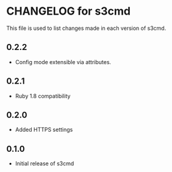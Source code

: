 # CHANGELOG for s3cmd

This file is used to list changes made in each version of s3cmd.

## 0.2.2

* Config mode extensible via attributes.

## 0.2.1

* Ruby 1.8 compatibility

## 0.2.0

* Added HTTPS settings

## 0.1.0

* Initial release of s3cmd
